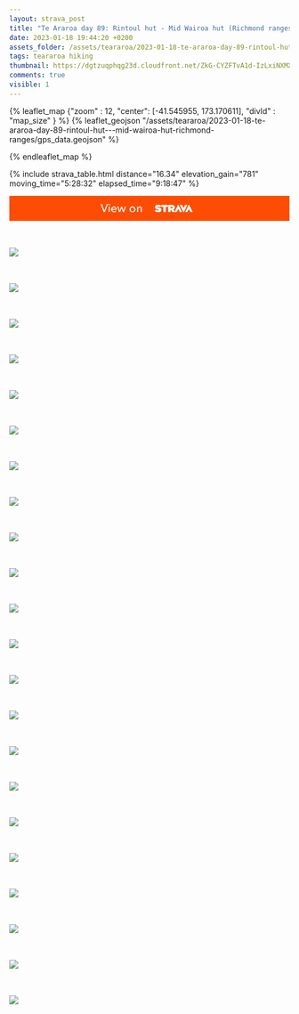 ```yaml
---
layout: strava_post
title: "Te Araroa day 89: Rintoul hut - Mid Wairoa hut (Richmond ranges)"
date: 2023-01-18 19:44:20 +0200
assets_folder: /assets/teararoa/2023-01-18-te-araroa-day-89-rintoul-hut---mid-wairoa-hut-richmond-ranges
tags: teararoa hiking
thumbnail: https://dgtzuqphqg23d.cloudfront.net/ZkG-CYZFTvA1d-IzLxiNXMXxDNbYbCDY43-jwOqLMTQ-1024x768.jpg
comments: true
visible: 1
---
```



{% leaflet_map {"zoom" : 12,
                  "center": [-41.545955, 173.170611],
                 "divId" : "map_size" } %}
    {% leaflet_geojson "/assets/teararoa/2023-01-18-te-araroa-day-89-rintoul-hut---mid-wairoa-hut-richmond-ranges/gps_data.geojson" %}

{% endleaflet_map %}





{% include strava_table.html distance="16.34" elevation_gain="781" moving_time="5:28:32" elapsed_time="9:18:47" %}

[![](/assets/strava.jpg)](https://www.strava.com/activities/8430883209)


<br />

![](https://dgtzuqphqg23d.cloudfront.net/ZkG-CYZFTvA1d-IzLxiNXMXxDNbYbCDY43-jwOqLMTQ-1024x768.jpg)


<br />

![](https://dgtzuqphqg23d.cloudfront.net/B-QgqbA2ChXijnpC_aRU60bMstNIKUgDXwE6s2E3Y2M-1024x768.jpg)


<br />

![](https://dgtzuqphqg23d.cloudfront.net/T7XlPbdJM5ADiKMKQnME4g2i75cMurw9Fxq8o75AYOA-1024x768.jpg)


<br />

![](https://dgtzuqphqg23d.cloudfront.net/UsD6a5-8UvTHiZSG-Q0_5FRk6ZOktxZHDGJb0N1dt-E-1024x768.jpg)


<br />

![](https://dgtzuqphqg23d.cloudfront.net/NMbYsU22jvryywyEM6u8BrrpG41zfLQT2hLGwyaZX90-1024x768.jpg)


<br />

![](https://dgtzuqphqg23d.cloudfront.net/LYw7u9m1CxlVGiy3fHD1-HHuCEuJAZDAOnQ6OpSuNPk-1024x768.jpg)


<br />

![](https://dgtzuqphqg23d.cloudfront.net/2Fv_Zz_giLB0C-h7mWUj_BCu49XE1_cgJgqnyYf0KNo-1024x768.jpg)


<br />

![](https://dgtzuqphqg23d.cloudfront.net/Xg4vjX-wJQx0N3_ncORQrUyxo86xg7xWEAPWbiSBX38-1024x768.jpg)


<br />

![](https://dgtzuqphqg23d.cloudfront.net/goJyM7VsRHP9AOOGSQfch28SI56U141kfFuflNbUBbA-1024x768.jpg)


<br />

![](https://dgtzuqphqg23d.cloudfront.net/23SQVAFibiTJ4PVvO995wMmZT8S_ULC4Z8-AZMvehfU-1024x768.jpg)


<br />

![](https://dgtzuqphqg23d.cloudfront.net/ZsHm_sXkp8pPHa7-RCyiYZVdGCgZWmrh4-90d24C0Eg-1024x768.jpg)


<br />

![](https://dgtzuqphqg23d.cloudfront.net/maJVpuY3uixSl6_fCwSI-01rlsNHSK8GEM-5igDgW7o-1024x768.jpg)


<br />

![](https://dgtzuqphqg23d.cloudfront.net/DZuvAh-qdbYFPzOcl6mXhQvu8DUG-wcZz2hFv81IaEE-1024x768.jpg)


<br />

![](https://dgtzuqphqg23d.cloudfront.net/pjtbrboHVblOeB3lGAic56zFXZ-lbxhvgl2yO0Q1w3c-1024x768.jpg)


<br />

![](https://dgtzuqphqg23d.cloudfront.net/3hNXtTVXY4Hpylyl--tRFNMKB_E2Xo73PeC9zNABgHc-1024x768.jpg)


<br />

![](https://dgtzuqphqg23d.cloudfront.net/7ChAuuIkObQDF9p9SJlTj0UC-g2nYmnG4y4pX5GzhuE-1024x768.jpg)


<br />

![](https://dgtzuqphqg23d.cloudfront.net/leHQLNOkJwOL8sSpDYxt9V1Wkx9K6fSuHPKX1duRmrE-768x1024.jpg)


<br />

![](https://dgtzuqphqg23d.cloudfront.net/p8M8uKUF9exGYJWRgTEPpjwW9naIZLXIAm5lCiOcAag-1024x768.jpg)


<br />

![](https://dgtzuqphqg23d.cloudfront.net/d2ytwBVF86vdcU3ci-lH7EBBGZOpPh1Ucjjx2U05OzM-1024x768.jpg)


<br />

![](https://dgtzuqphqg23d.cloudfront.net/vOIvGh--bFVlkI67JThrczaImUi6DDpIiSe5BRy-mYk-768x1024.jpg)


<br />

![](https://dgtzuqphqg23d.cloudfront.net/u4mUtHl15k_RVW8dktzhNO4mNXfPB1HjdYNrBdntqsE-768x1024.jpg)


<br />

![](https://dgtzuqphqg23d.cloudfront.net/r4bwltMr0FJz9mZzDTuBeLmJ1P0Mz3Tj4Jr0DCRq8QM-1024x768.jpg)
